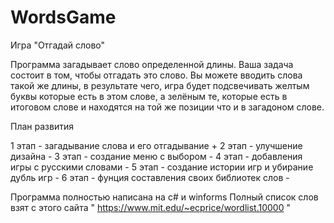 # WordsGame

Игра  "Отгадай слово"

Программа загадывает слово определенной длины. Ваша задача состоит в том, чтобы отгадать это слово. Вы можете вводить слова такой же длины, в результате чего, игра будет подсвечивать желтым буквы которые есть в этом слове, а зелёным те, которые есть в итоговом слове и находятся на той же позиции что и в загадоном слове.  

План развития

1 этап - загадывание слова и его отгадывание            +
2 этап - улучшение дизайна                              -
3 этап - создание меню с выбором                        -
4 этап -  добавления игры с русскими словами            - 
5 этап - создание истории игр и убирание дубль игр      -
6 этап - фунция составления своих библиотек слов        -

Программа полностью написана на c# и winforms 
Полный список слов взят с этого сайта " https://www.mit.edu/~ecprice/wordlist.10000 "


 
